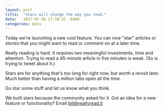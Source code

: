 ```yaml
---
layout: post
title:  "Stars will change the way you read."
date:   2017-07-30 17:10:32 -0400
categories: beta
---
```

Today we're launching a new cool feature. You can now "star" articles or stories that you might want to read or comment on at a later time.

Really reading is hard. It requires two meaningful investments, time and attention. Trying to read a 45-minute article in five minutes is weak. (So is trying to tweet about it.)

Stars are for anything that's too long for right now, but worth a revisit later. Much better than having a million tabs open all the time. 

Go star some stuff and let us know what you think.

We built stars because the community asked for it. Got an idea for a new feature or functionality? Email bill@reallyread.it




